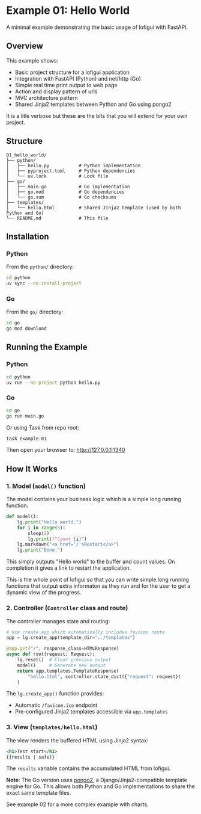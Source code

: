 # Example 01: Hello World

A minimal example demonstrating the basic usage of lofigui with FastAPI.

## Overview

This example shows:
- Basic project structure for a lofigui application
- Integration with FastAPI (Python) and net/http (Go)
- Simple real time print output to web page
- Action and display pattern of urls
- MVC architecture pattern
- Shared Jinja2 templates between Python and Go using pongo2

It is a litle verbose but these are the bits that you will extend for your own project.

## Structure

```
01_hello_world/
├── python/
│   ├── hello.py           # Python implementation
│   ├── pyproject.toml     # Python dependencies
│   └── uv.lock            # Lock file
├── go/
│   ├── main.go            # Go implementation
│   ├── go.mod             # Go dependencies
│   └── go.sum             # Go checksums
├── templates/
│   └── hello.html         # Shared Jinja2 template (used by both Python and Go)
└── README.md              # This file
```

## Installation

### Python
From the `python/` directory:

```bash
cd python
uv sync --no-install-project
```

### Go
From the `go/` directory:

```bash
cd go
go mod download
```

## Running the Example

### Python
```bash
cd python
uv run --no-project python hello.py
```

### Go
```bash
cd go
go run main.go
```

Or using Task from repo root:
```bash
task example-01
```

Then open your browser to: http://127.0.0.1:1340

## How It Works

### 1. Model (`model()` function)

The model contains your business logic which is a simple long running function:

```python
def model():
    lg.print("Hello world.")
    for i in range(5):
        sleep(2)
        lg.print(f"Count {i}")
    lg.markdown("<a href='/'>Restart</a>")
    lg.print("Done.")
```

This simply outputs "Hello world" to the buffer and count values.
On completion it gives a link to restart the application.

This is the whole point of lofigui so that you can write simple long running functions that output extra informaton as they run and for the user to get a dynamic
view of the progress.

### 2. Controller (`Controller` class and route)

The controller manages state and routing:

```python
# Use create_app which automatically includes favicon route
app = lg.create_app(template_dir="../templates")

@app.get("/", response_class=HTMLResponse)
async def root(request: Request):
    lg.reset()  # Clear previous output
    model()     # Generate new output
    return app.templates.TemplateResponse(
        "hello.html", controller.state_dict({"request": request})
    )
```

The `lg.create_app()` function provides:
- Automatic `/favicon.ico` endpoint
- Pre-configured Jinja2 templates accessible via `app.templates`

### 3. View (`templates/hello.html`)

The view renders the buffered HTML using Jinja2 syntax:

```html
<h1>Test start</h1>
{{results | safe}}
```

The `results` variable contains the accumulated HTML from lofigui.

**Note**: The Go version uses [pongo2](https://github.com/flosch/pongo2), a Django/Jinja2-compatible template engine for Go. This allows both Python and Go implementations to share the exact same template files.


See example 02 for a more complex example with charts.
